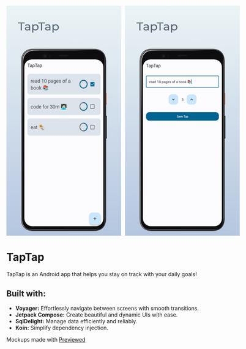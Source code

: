 <div style="display:flex;">
  <img src="https://github.com/slateblua/taptap/raw/master/art/taptap.jpeg" alt="Taptap Mockup Home" width="300" style="margin-right:10px;"/>
  <img src="https://github.com/slateblua/taptap/raw/master/art/taptapmockup.jpeg" alt="Taptap Mockup" width="300"/>
</div>

# TapTap 

TapTap is an Android app that helps you stay on track with your daily goals!
 
## Built with:

- **Voyager:** Effortlessly navigate between screens with smooth transitions.
- **Jetpack Compose:** Create beautiful and dynamic UIs with ease.
- **SqlDelight:** Manage data efficiently and reliably.
- **Koin:** Simplify dependency injection.

Mockups made with [Previewed](https://previewed.app/template/CFA9A157)


